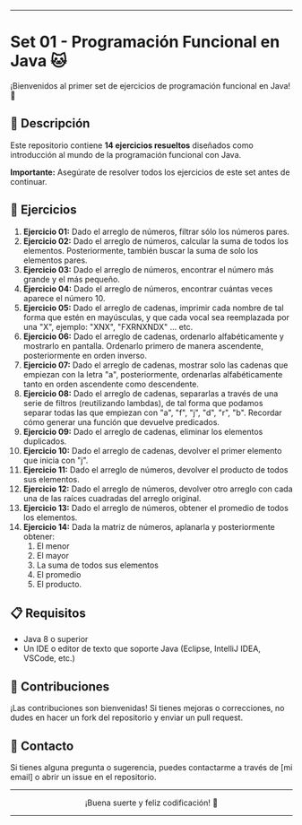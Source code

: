 
---

<p align="center">
  <h1>Set 01 - Programación Funcional en Java 🐱</h1>
</p>

¡Bienvenidos al primer set de ejercicios de programación funcional en Java! 🚀

## 🌟 Descripción

Este repositorio contiene **14 ejercicios resueltos** diseñados como introducción al mundo de la programación funcional con Java.

**Importante:** Asegúrate de resolver todos los ejercicios de este set antes de continuar.

## 📝 Ejercicios

1. **Ejercicio 01:** Dado el arreglo de números, filtrar sólo los números pares.
2. **Ejercicio 02:** Dado el arreglo de números, calcular la suma de todos los elementos. Posteriormente, también buscar la suma de solo los elementos pares.
3. **Ejercicio 03:** Dado el arreglo de números, encontrar el número más grande y el más pequeño.
4. **Ejercicio 04:** Dado el arreglo de números, encontrar cuántas veces aparece el número 10.
5. **Ejercicio 05:** Dado el arreglo de cadenas, imprimir cada nombre de tal forma que estén en mayúsculas, y que cada vocal sea reemplazada por una "X", ejemplo: "XNX", "FXRNXNDX" ... etc.
6. **Ejercicio 06:** Dado el arreglo de cadenas, ordenarlo alfabéticamente y mostrarlo en pantalla. Ordenarlo primero de manera ascendente, posteriormente en orden inverso.
7. **Ejercicio 07:** Dado el arreglo de cadenas, mostrar solo las cadenas que empiezan con la letra "a", posteriormente, ordenarlas alfabéticamente tanto en orden ascendente como descendente.
8. **Ejercicio 08:** Dado el arreglo de cadenas, separarlas a través de una serie de filtros (reutilizando lambdas), de tal forma que podamos separar todas las que empiezan con "a", "f", "j", "d", "r", "b". Recordar cómo generar una función que devuelve predicados.
9. **Ejercicio 09:** Dado el arreglo de cadenas, eliminar los elementos duplicados.
10. **Ejercicio 10:** Dado el arreglo de cadenas, devolver el primer elemento que inicia con "j".
11. **Ejercicio 11:** Dado el arreglo de números, devolver el producto de todos sus elementos.
12. **Ejercicio 12:** Dado el arreglo de números, devolver otro arreglo con cada una de las raíces cuadradas del arreglo original.
13. **Ejercicio 13:** Dado el arreglo de números, obtener el promedio de todos los elementos.
14. **Ejercicio 14:** Dada la matriz de números, aplanarla y posteriormente obtener:
    1. El menor
    2. El mayor
    3. La suma de todos sus elementos
    4. El promedio
    5. El producto.

## 📋 Requisitos

- Java 8 o superior
- Un IDE o editor de texto que soporte Java (Eclipse, IntelliJ IDEA, VSCode, etc.)

## 🤝 Contribuciones

¡Las contribuciones son bienvenidas! Si tienes mejoras o correcciones, no dudes en hacer un fork del repositorio y enviar un pull request.

## 📧 Contacto

Si tienes alguna pregunta o sugerencia, puedes contactarme a través de [mi email] o abrir un issue en el repositorio.

---

<p align="center">
  ¡Buena suerte y feliz codificación! 🌟
</p>

---
